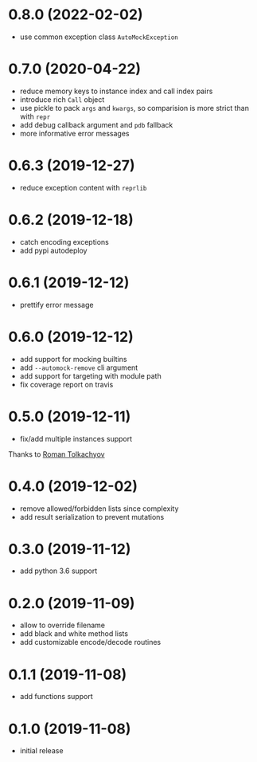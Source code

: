 # 0.8.0 (2022-02-02)
* use common exception class `AutoMockException`

# 0.7.0 (2020-04-22)
* reduce memory keys to instance index and call index pairs
* introduce rich `Call` object
* use pickle to pack `args` and `kwargs`, so comparision is more strict than with `repr`
* add debug callback argument and `pdb` fallback
* more informative error messages

# 0.6.3 (2019-12-27)
* reduce exception content with `reprlib`

# 0.6.2 (2019-12-18)
* catch encoding exceptions
* add pypi autodeploy

# 0.6.1 (2019-12-12)
* prettify error message

# 0.6.0 (2019-12-12)
* add support for mocking builtins
* add `--automock-remove` cli argument
* add support for targeting with module path
* fix coverage report on travis

# 0.5.0 (2019-12-11)
* fix/add multiple instances support

Thanks to [Roman Tolkachyov](https://github.com/romantolkachyov)

# 0.4.0 (2019-12-02)
* remove allowed/forbidden lists since complexity
* add result serialization to prevent mutations

# 0.3.0 (2019-11-12)
* add python 3.6 support

# 0.2.0 (2019-11-09)
* allow to override filename
* add black and white method lists
* add customizable encode/decode routines

# 0.1.1 (2019-11-08)
* add functions support

# 0.1.0 (2019-11-08)
* initial release
